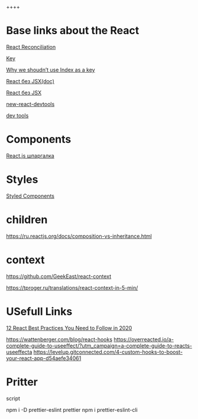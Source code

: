 ++++
# Base links about the React 

[React Reconciliation](https://www.youtube.com/watch?v=A0W2n2azH5s&ab_channel=%D0%90%D0%B9%D0%A2%D0%B8%D0%A1%D0%B8%D0%BD%D1%8F%D0%BA)

[Key](https://ru.reactjs.org/docs/lists-and-keys.html#keys)

[Why we shoudn’t use Index as a key](https://robinpokorny.medium.com/index-as-a-key-is-an-anti-pattern-e0349aece318)

[React без JSX(doc)](https://ru.reactjs.org/docs/react-without-jsx.html)

[React без JSX](https://learn.co/lessons/react-create-element)

[new-react-devtools](https://reactjs.org/blog/2019/08/15/new-react-devtools.html)

[dev tools](https://chrome.google.com/webstore/detail/react-developer-tools/fmkadmapgofadopljbjfkapdkoienihi?hl=en)
# Components

[React.js шпаргалка](https://devhints.io/react)

# Styles 
[Styled Components](https://emotion.sh/docs/styled)

# children
https://ru.reactjs.org/docs/composition-vs-inheritance.html

# context 
https://github.com/GeekEast/react-context

https://tproger.ru/translations/react-context-in-5-min/


# USefull Links

[12 React Best Practices You Need to Follow in 2020](https://www.codeinwp.com/blog/react-best-practices/)


https://wattenberger.com/blog/react-hooks
https://overreacted.io/a-complete-guide-to-useeffect/?utm_campaign=a-complete-guide-to-reacts-useeffecta
https://levelup.gitconnected.com/4-custom-hooks-to-boost-your-react-app-d54aefe34061


# Pritter 

script 

npm i -D prettier-eslint prettier
npm i prettier-eslint-cli 
